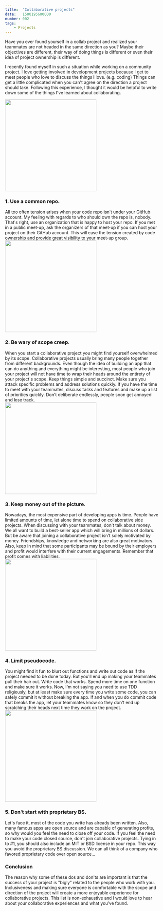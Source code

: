 ```yaml
---
title:  "Collaborative projects"
date:   1500195600000
number: 002
tags: 
    - Projects
--- 
```


Have you ever found yourself in a collab project and realized your teammates are not headed in the same direction as you? Maybe their objectives are different, their way of doing things is different or even their idea of project ownership is different. 

I recently found myself in such a situation while working on a community project. I love getting involved in development projects because I get to meet people who love to discuss the things I love. (e.g. coding) Things can get a little complicated when you can't agree on the direction a project should take. Following this experience, I thought it would be helpful to write down some of the things I've learned about collaborating. 

<div class="contained">
<img src="https://s3.amazonaws.com/tdevisscher-images/collaborative-projects/git_bernie.png" class="floated" width="300">
<h3>1. Use a common repo.</h3>
All too often tension arises when your code repo isn't under your GitHub account. My feeling with regards to who should own the repo is, nobody. That's right, use an organization that is happy to host your repo. If you met in a public meet-up, ask the organizers of that meet-up if you can host your project on their GitHub account. This will ease the tension created by code ownership and provide great visibility to your meet-up group. 

</div>
<div class="contained">
<img class="floated" src="https://s3.amazonaws.com/tdevisscher-images/collaborative-projects/project_scope.jpg" width="300">
<h3>2. Be wary of scope creep.</h3>
When you start a collaborative project you might find yourself overwhelmed by its scope. Collaborative projects usually bring many people together from different backgrounds. Even though the idea of building an app that can do anything and everything might be interesting, most people who join your project will not have time to wrap their heads around the entirety of your project's scope. Keep things simple and succinct. Make sure you attack specific problems and address solutions quickly. If you have the time to meet with your teammates, discuss tasks and features and make up a list of priorities quickly. Don't deliberate endlessly, people soon get annoyed and 
lose track.
</div>
<div class="contained">
<img src="https://s3.amazonaws.com/tdevisscher-images/collaborative-projects/belfort.jpg" class="floated" width="300">
<h3>3. Keep money out of the picture.</h3>
Nowadays, the most expensive part of developing apps is time. People have limited amounts of time, let alone time to spend on collaborative side projects. When discussing with your teammates, don't talk about money. We all want to build a best-seller app which will bring in millions of dollars. But be aware that joining a collaborative project isn't solely motivated by money. Friendships, knowledge and networking are also great motivators.  Also, keep in mind that some participants may be bound by their employers and profit would interfere with their current engagements. Remember that profit comes with liabilities.
</div>

<div class="contained">
<img src="https://s3.amazonaws.com/tdevisscher-images/collaborative-projects/pseudocode.jpg" class="floated" width="300">
<h3>4. Limit pseudocode.</h3>
You might find it fun to blurt out functions and write out code as if the project needed to be done today. But you'll end up making your teammates pull their hair out. Write code that works. Spend more time on one function and make sure it works. Now, I'm not saying you need to use TDD religiously, but at least make sure every time you write some code, you can safely commit it without breaking the app. If and when you do commit code that breaks the app, let your teammates know so they don't end up scratching their heads next time they work on the project.
</div>
<div class="contained">
<img src="https://s3.amazonaws.com/tdevisscher-images/collaborative-projects/linus_microsoft.png" class="floated" width="300">
<h3>5. Don't start with proprietary BS.</h3>
Let's face it, most of the code you write has already been written. Also, many famous apps are open source and are capable of generating profits, so why would you feel the need to close off your code. If you feel the need to make your code closed source, don't join collaborative projects. Tying in to #1, you should also include an MIT or BSD license in your repo. This way you avoid the proprietary BS discussion. We can all think of a company who favored proprietary code over open source...
</div>	

<div class="contained">

<h3>Conclusion</h3> 

The reason why some of these dos and don'ts are important is that the success of your project is "bigly" related to the people who work with you. Inclusiveness and making sure everyone is comfortable with the scope and direction of the project will create a more enjoyable experience for collaborative projects. This list is non-exhaustive and I would love to hear about your collaborative experiences and what you've found.

</div>